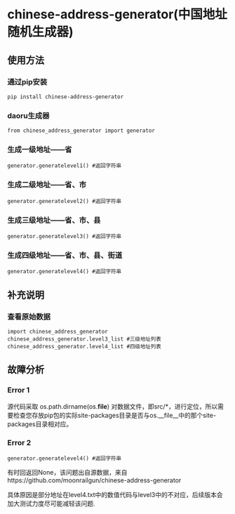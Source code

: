 # chinese-address-generator(中国地址随机生成器)
## 使用方法
### 通过pip安装
    pip install chinese-address-generator
### daoru生成器
    from chinese_address_generator import generator
### 生成一级地址——省
    generator.generatelevel1() #返回字符串
### 生成二级地址——省、市
    generator.generatelevel2() #返回字符串
### 生成三级地址——省、市、县
    generator.generatelevel3() #返回字符串
### 生成四级地址——省、市、县、街道
    generator.generatelevel4() #返回字符串
## 补充说明
### 查看原始数据
    import chinese_address_generator
    chinese_address_generator.level3_list #三级地址列表
    chinese_address_generator.level4_list #四级地址列表
## 故障分析
### Error 1
源代码采取
    os.path.dirname(os.__file__)
对数据文件，即src/*，进行定位，所以需要检查您存放pip包的实际site-packages目录是否与os.__file__中的那个site-packages目录相对应。
### Error 2
    generator.generatelevel4() #返回字符串
有时回返回None，该问题出自源数据，来自https://github.com/moonrailgun/chinese-address-generator


具体原因是部分地址在level4.txt中的数值代码与level3中的不对应，后续版本会加大测试力度尽可能减轻该问题.
